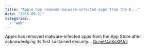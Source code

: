 ```yaml
---
title: "Apple has removed malware-infected apps from the A..."
date: "2015-09-21"
categories: 
  - "web"
---
```


Apple has removed malware-infected apps from the App Store after acknowledging its first sustained security... [fb.me/4n8cXPJcI](http://fb.me/4n8cXPJcI)
